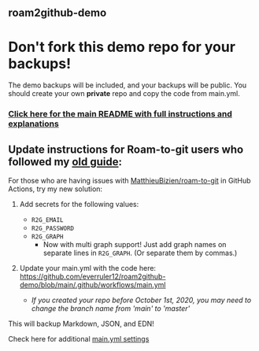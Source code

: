 ## roam2github-demo

# Don't fork this demo repo for your backups!

The demo backups will be included, and your backups will be public. You should create your own **private** repo and copy the code from main.yml.

### [Click here for the main README with full instructions and explanations](https://github.com/everruler12/roam2github)

## Update instructions for Roam-to-git users who followed my [old guide](https://eriknewhard.com/blog/backup-roam-in-github):

For those who are having issues with [MatthieuBizien/roam-to-git](https://github.com/MatthieuBizien/roam-to-git/) in GitHub Actions, try my new solution:

1. Add secrets for the following values:

    - `R2G_EMAIL`
    - `R2G_PASSWORD`
    - `R2G_GRAPH`
        - Now with multi graph support! Just add graph names on separate lines in `R2G_GRAPH`. (Or separate them by commas.)
    
2. Update your main.yml with the code here: https://github.com/everruler12/roam2github-demo/blob/main/.github/workflows/main.yml

    - _If you created your repo before October 1st, 2020, you may need to change the branch name from 'main' to 'master'_

This will backup Markdown, JSON, and EDN!

Check here for additional [main.yml settings](https://github.com/everruler12/roam2github/blob/main/documentation/Settings%20for%20main.yml.md)
